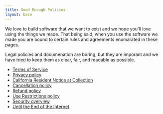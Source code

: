 ```yaml
---
title: Good Enough Policies
layout: base
---
```


We love to build software that we want to exist and we hope you'll love using the things we made. That being said, when you use the software we made you are bound to certain rules and agreements enumarated in these pages.

Legal policies and documenation are boring, but they are imporant and we have tried to keep them as clear, fair, and readable as possible.

- [Terms of Service](terms/)
- [Privacy policy](privacy/)
- [California Resident Notice at Collection](ccpa/)
- [Cancellation policy](cancellation/)
- [Refund policy](refund/)
- [Use Restrictions policy](abuse/)
- [Security overview](security/)
- [Until the End of the Internet](until-the-end/)
